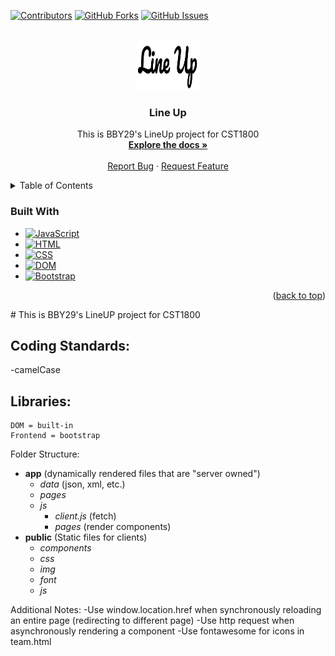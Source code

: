 <a name="readme-top"></a>

[![Contributors](https://img.shields.io/github/contributors/yjkim717/1800_202330_BBY29.svg?style=for-the-badge)](https://github.com/yjkim717/1800_202330_BBY29/graphs/contributors)
[![GitHub Forks](https://img.shields.io/github/forks/yjkim717/1800_202330_BBY29.svg?style=for-the-badge)](https://github.com/yjkim717/1800_202330_BBY29/network/members)
[![GitHub Issues](https://img.shields.io/github/issues/yjkim717/1800_202330_BBY29.svg?style=for-the-badge)](https://github.com/yjkim717/1800_202330_BBY29/issues)

<br />
<div align="center">
  <a href="https://github.com/yjkim717/1800_202330_BBY29">
    <img src="/public/img/logo.jpg" alt="Logo" width="100" height="80">
  </a>

<h3 align="center">Line Up</h3>

  <p align="center">
    This is BBY29's LineUp project for CST1800
    <br />
    <a href="https://github.com/yjkim717/1800_202330_BBY29"><strong>Explore the docs »</strong></a>
    <br />
    <br />
    <a href="https://github.com/yjkim717/1800_202330_BBY29/issues">Report Bug</a>
    ·
    <a href="https://github.com/yjkim717/1800_202330_BBY29/issues">Request Feature</a>
  </p>
</div>

<details>
  <summary>Table of Contents</summary>
  <ol>
    <li>
      <a href="#about-the-project">About The Project</a>
      <ul>
        <li><a href="#built-with">Built With</a></li>
      </ul>
    </li>
    <li>
      <a href="#getting-started">Getting Started</a>
    </li>
    <li><a href="#usage">Usage</a></li>
    <li><a href="#roadmap">Roadmap</a></li>
    <li><a href="#contributing">Contributing</a></li>
    <li><a href="#license">License</a></li>
    <li><a href="#contact">Contact</a></li>
    <li><a href="#acknowledgments">Acknowledgments</a></li>
  </ol>
</details>

### Built With

* [![JavaScript](https://img.shields.io/badge/JavaScript-ES6-yellow.svg?style=for-the-badge&logo=javascript)](https://developer.mozilla.org/en-US/docs/Web/JavaScript)
* [![HTML](https://img.shields.io/badge/HTML-5-orange.svg?style=for-the-badge&logo=html5)](https://developer.mozilla.org/en-US/docs/Web/HTML)
* [![CSS](https://img.shields.io/badge/CSS-3-blue.svg?style=for-the-badge&logo=css3)](https://developer.mozilla.org/en-US/docs/Web/CSS)
* [![DOM](https://img.shields.io/badge/DOM-API-green.svg?style=for-the-badge&logo=dom)](https://developer.mozilla.org/en-US/docs/Web/API/Document_Object_Model)
* [![Bootstrap](https://img.shields.io/badge/Bootstrap-5-purple.svg?style=for-the-badge&logo=bootstrap)](https://getbootstrap.com/)

<p align="right">(<a href="#readme-top">back to top</a>)</p>
# This is BBY29's LineUP project for CST1800 

## Coding Standards:
-camelCase

## Libraries:
    DOM = built-in
    Frontend = bootstrap

Folder Structure:
- **app** (dynamically rendered files that are "server owned")
    - *data* (json, xml, etc.)
    - *pages*
    - *js*
        - *client.js* (fetch)
        - *pages* (render components)
- **public** (Static files for clients)
    - *components* 
    - *css* 
    - *img*
    - *font*
    - *js* 

Additional Notes:
    -Use window.location.href when synchronously reloading an entire page (redirecting to different page)
    -Use http request when asynchronously rendering a component
    -Use fontawesome for icons in team.html



